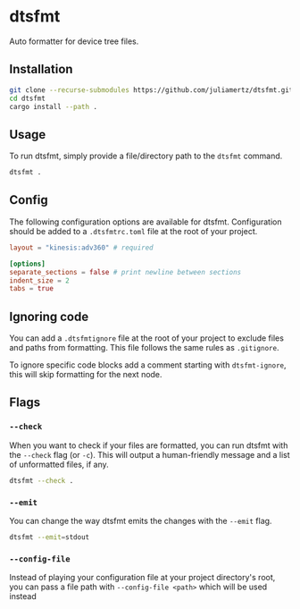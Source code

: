 # dtsfmt

Auto formatter for device tree files.

## Installation

```bash
git clone --recurse-submodules https://github.com/juliamertz/dtsfmt.git
cd dtsfmt
cargo install --path .
```

## Usage

To run dtsfmt, simply provide a file/directory path to the `dtsfmt` command.

```bash
dtsfmt .
```

## Config

The following configuration options are available for dtsfmt. Configuration should
be added to a `.dtsfmtrc.toml` file at the root of your project.

```toml
layout = "kinesis:adv360" # required

[options]
separate_sections = false # print newline between sections
indent_size = 2
tabs = true
```

## Ignoring code

You can add a `.dtsfmtignore` file at the root of your project to exclude files
and paths from formatting. This file follows the same rules as `.gitignore`.

To ignore specific code blocks add a comment starting with `dtsfmt-ignore`,
this will skip formatting for the next node.

## Flags

### `--check`

When you want to check if your files are formatted, you can run dtsfmt with
the `--check` flag (or `-c`). This will output a human-friendly message and a
list of unformatted files, if any.

```bash
dtsfmt --check .
```

### `--emit`

You can change the way dtsfmt emits the changes with the `--emit` flag.

```bash
dtsfmt --emit=stdout
```

### `--config-file`

Instead of playing your configuration file at your project directory's root,
you can pass a file path with `--config-file <path>` which will be used instead
